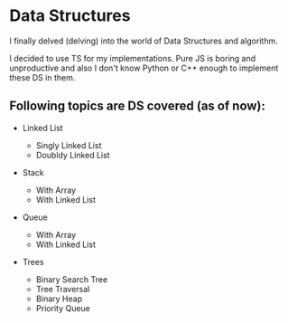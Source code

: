 # Data Structures

I finally delved (delving) into the world of Data Structures and algorithm.

I decided to use TS for my implementations. Pure JS is boring and unproductive and also I don't know Python or C++ enough to implement these DS in them.

## Following topics are DS covered (as of now):

- Linked List

  - Singly Linked List
  - Doubldy Linked List

- Stack

  - With Array
  - With Linked List

- Queue

  - With Array
  - With Linked List

- Trees
  - Binary Search Tree
  - Tree Traversal
  - Binary Heap
  - Priority Queue
